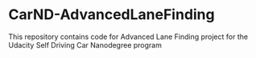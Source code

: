 # CarND-AdvancedLaneFinding
This repository contains code for Advanced Lane Finding project for the Udacity Self Driving Car Nanodegree program
